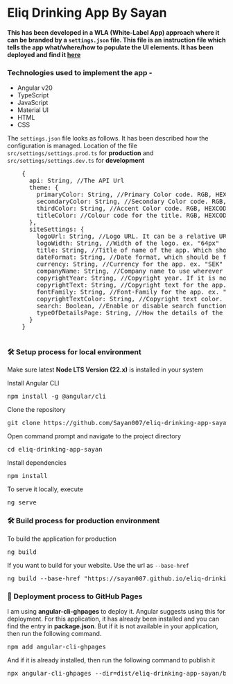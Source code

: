 <h1 align="left">Eliq Drinking App By Sayan</h1>
<h4 align="left">This has been developed in a WLA (White-Label App) approach where it can be branded by a <code>settings.json</code> file. This file is an instruction file which tells the app what/where/how to populate the UI elements. It has been deployed and find it <a href="https://sayan007.github.io/eliq-drinking-app-sayan/" target="_blank">here</a></h4>
<h3 align="left">Technologies used to implement the app - </h3>
<ul>
  <li>Angular v20</li>
  <li>TypeScript</li>
  <li>JavaScript</li>
  <li>Material UI</li>
  <li>HTML</li>
  <li>CSS</li>
</ul>

<p align="left">
  The <code>settings.json</code> file looks as follows. It has been described how the configuration is managed.
  Location of the file <code>src/settings/settings.prod.ts</code> for <strong>production</strong> and <code>src/settings/settings.dev.ts</code> for <strong>development</strong>
</p>
<div class="highlight highlight-source-shell notranslate position-relative overflow-auto">
  <pre>
    {
      api: String, //The API Url
      theme: {
        primaryColor: String, //Primary Color code. RGB, HEXCODE or NAME. ex. "black"
        secondaryColor: String, //Secondary Color code. RGB, HEXCODE or NAME. ex. "gold"
        thirdColor: String, //Accent Color code. RGB, HEXCODE or NAME. ex. "darkblue"
        titleColor: //Colour code for the title. RGB, HEXCODE or NAME. ex. "ffc200"
      },
      siteSettings: {
        logoUrl: String, //Logo URL. It can be a relative URL or an external URL. ex. "assets/images/logo.svg"
        logoWidth: String, //Width of the logo. ex. "64px"
        title: String, //Title of name of the app. Which should be visible on header and tab-title. ex. "The Tippler's Guide"
        dateFormat: String, //Date format, which should be followed throughout the app. ex. "dd-MMM-yyyy"
        currency: String, //Currency for the app. ex. "SEK"
        companyName: String, //Company name to use wherever it is required. ex. "Eliq"
        copyrightYear: String, //Copyright year. If it is not mentioned, it will fetch the current year. ex. "2025"
        copyrightText: String, //Copyright text for the app. ex. "All rights reserved. Copyright year "
        fontFamily: String, //Font-Family for the app. ex. "didot"
        copyrightTextColor: String, //Copyright text color. ex. "black"
        search: Boolean, //Enable or disable search functionality. Default value is false 
        typeOfDetailsPage: String, //How the details of the product should be visible. '_blank' for new page, 'dialog' for popup
      }
    }
  </pre>
</div>
<h3 align="left">🛠️ Setup process for local environment </h3>
<p>Make sure latest <strong>Node LTS Version (22.x)</strong> is installed in your system</p>
<div class="highlight highlight-source-shell notranslate position-relative overflow-auto">
  <p dir="auto">Install Angular CLI</p>
  <pre>npm install -g @angular/cli</pre>
  <p dir="auto">Clone the repository</p>
  <pre>git clone https://github.com/Sayan007/eliq-drinking-app-sayan.git</pre>
  <p dir="auto">Open command prompt and navigate to the project directory</p>
  <pre>cd eliq-drinking-app-sayan</pre>
  <p dir="auto">Install dependencies</p>
  <pre>npm install</pre>
  <p dir="auto">To serve it locally, execute</p>
  <pre>ng serve</pre>
</div>
<h3 align="left">🛠️ Build process for production environment </h3>
<div class="highlight highlight-source-shell notranslate position-relative overflow-auto">
  <p dir="auto">To build the application for production</p>
  <pre>ng build</pre>
  <p dir="auto">If you want to build for your website. Use the url as <code>--base-href</code></p>
  <pre>ng build --base-href "https://sayan007.github.io/eliq-drinking-app-sayan"</pre>
</div>
<h3 align="left">🚀 Deployment process to GitHub Pages </h3>
<div class="highlight highlight-source-shell notranslate position-relative overflow-auto">
  <p dir="auto">I am using <strong>angular-cli-ghpages</strong> to deploy it. Angular suggests using this for deployment. For this application, it has already been installed and you can find the entry in <strong>package.json</strong>. But if it is not available in your application, then run the following command.</p>
  <pre>npm add angular-cli-ghpages</pre>
  <p dir="auto">And if it is already installed, then run the following command to publish it</p>
  <pre>npx angular-cli-ghpages --dir=dist/eliq-drinking-app-sayan/browser</pre>
</div>

